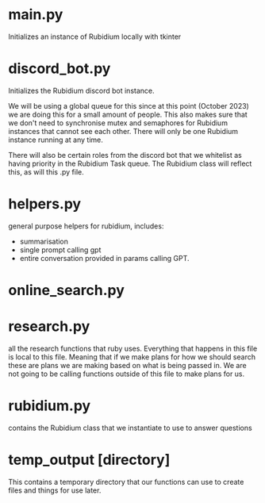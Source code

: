 # main.py

Initializes an instance of Rubidium locally with tkinter

# discord_bot.py
Initializes the Rubidium discord bot instance.

We will be using a global queue for this since at this point (October 2023) we are doing this for a small amount of people. This also makes sure that we don't need to synchronise mutex and semaphores for Rubidium instances that cannot see each other. There will only be one Rubidium instance running at any time.

There will also be certain roles from the discord bot that we whitelist as having priority in the Rubidium Task queue. The Rubidium class will reflect this, as will this .py file.

# helpers.py
general purpose helpers for rubidium, includes:
- summarisation
- single prompt calling gpt
- entire conversation provided in params calling GPT.

# online_search.py

# research.py
all the research functions that ruby uses. Everything that happens in this file is local to this file. Meaning that if we make plans for how we should search these are plans we are making based on what is being passed in. We are not going to be calling functions outside of this file to make plans for us.

# rubidium.py
contains the Rubidium class that we instantiate to use to answer questions

# temp_output [directory]
This contains a temporary directory that our functions can use to create files and things for use later.